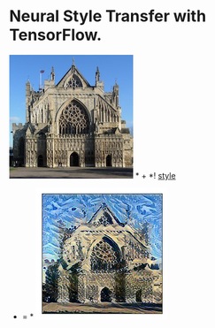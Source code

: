 # Neural Style Transfer with TensorFlow.

![content](https://github.com/vedesh95/Neural-Style-Transfer/blob/master/content.jpg) * + *! [style](https://github.com/vedesh95/Neural-Style-Transfer/blob/master/style.jpg)
* = * ![result](https://github.com/vedesh95/Neural-Style-Transfer/blob/master/result.jpg)
